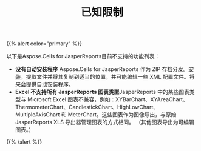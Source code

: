 ﻿---
title: 已知限制
type: docs
weight: 50
url: /zh/jasperreports/known-limitations/
---
{{% alert color="primary" %}} 

以下是Aspose.Cells for JasperReports目前不支持的功能列表：

- **没有自动安装程序** Aspose.Cells for JasperReports 作为 ZIP 存档分发。[安装](/cells/zh/jasperreports/installation/)，提取文件并将其复制到适当的位置，并可能编辑一些 XML 配置文件。将来会提供自动安装程序。
- **Excel 不支持所有 JasperReports 图表类型**JasperReports 中的某些图表类型与 Microsoft Excel 图表不兼容，例如：XYBarChart、XYAreaChart、ThermometerChart、CandlestickChart、HighLowChart、MultipleAxisChart 和 MeterChart。这些图表作为图像导出，与原始 JasperReports XLS 导出器管理图表的方式相同。 （其他图表导出为可编辑图表。）

{{% /alert %}}
